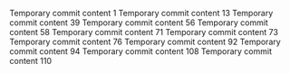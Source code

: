 Temporary commit content 1
Temporary commit content 13
Temporary commit content 39
Temporary commit content 56
Temporary commit content 58
Temporary commit content 71
Temporary commit content 73
Temporary commit content 76
Temporary commit content 92
Temporary commit content 94
Temporary commit content 108
Temporary commit content 110

